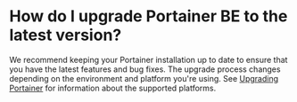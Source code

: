 # How do I upgrade Portainer BE to the latest version?

We recommend keeping your Portainer installation up to date to ensure that you have the latest features and bug fixes. The upgrade process changes depending on the environment and platform you're using. See [Upgrading Portainer](../../admin/upgrade/) for information about the supported platforms.

